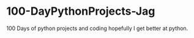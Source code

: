 # 100-DayPythonProjects-Jag
100 Days of python projects and coding hopefully I get better at python.
